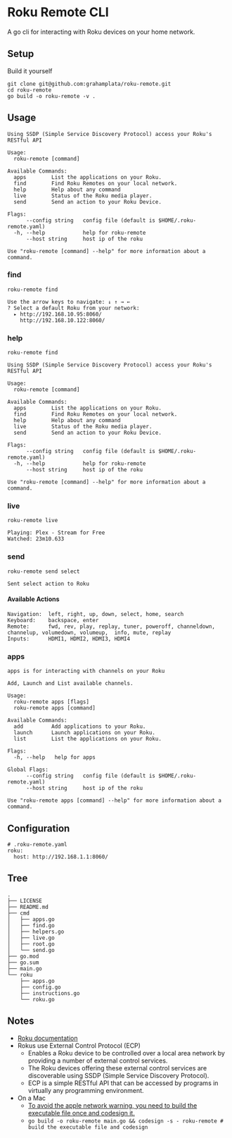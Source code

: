 # Roku Remote CLI

A go cli for interacting with Roku devices on your home network.

## Setup

Build it yourself

```shell
git clone git@github.com:grahamplata/roku-remote.git
cd roku-remote
go build -o roku-remote -v .
```

## Usage

```shell
Using SSDP (Simple Service Discovery Protocol) access your Roku's RESTful API

Usage:
  roku-remote [command]

Available Commands:
  apps        List the applications on your Roku.
  find        Find Roku Remotes on your local network.
  help        Help about any command
  live        Status of the Roku media player.
  send        Send an action to your Roku Device.

Flags:
      --config string   config file (default is $HOME/.roku-remote.yaml)
  -h, --help            help for roku-remote
      --host string     host ip of the roku

Use "roku-remote [command] --help" for more information about a command.
```

### find

```shell
roku-remote find

Use the arrow keys to navigate: ↓ ↑ → ←
? Select a default Roku from your network:
  ▸ http://192.168.10.95:8060/
    http://192.168.10.122:8060/
```

### help

```shell
roku-remote find

Using SSDP (Simple Service Discovery Protocol) access your Roku's RESTful API

Usage:
  roku-remote [command]

Available Commands:
  apps        List the applications on your Roku.
  find        Find Roku Remotes on your local network.
  help        Help about any command
  live        Status of the Roku media player.
  send        Send an action to your Roku Device.

Flags:
      --config string   config file (default is $HOME/.roku-remote.yaml)
  -h, --help            help for roku-remote
      --host string     host ip of the roku

Use "roku-remote [command] --help" for more information about a command.
```

### live

```shell
roku-remote live

Playing: Plex - Stream for Free
Watched: 23m10.633
```

### send

```shell
roku-remote send select

Sent select action to Roku
```

#### Available Actions

```shell
Navigation:  left, right, up, down, select, home, search
Keyboard:    backspace, enter
Remote:      fwd, rev, play, replay, tuner, poweroff, channeldown, channelup, volumedown, volumeup,  info, mute, replay
Inputs:      HDMI1, HDMI2, HDMI3, HDMI4
```

### apps

```shell
apps is for interacting with channels on your Roku

Add, Launch and List available channels.

Usage:
  roku-remote apps [flags]
  roku-remote apps [command]

Available Commands:
  add         Add applications to your Roku.
  launch      Launch applications on your Roku.
  list        List the applications on your Roku.

Flags:
  -h, --help   help for apps

Global Flags:
      --config string   config file (default is $HOME/.roku-remote.yaml)
      --host string     host ip of the roku

Use "roku-remote apps [command] --help" for more information about a command.
```

## Configuration

```shell
# .roku-remote.yaml
roku:
  host: http://192.168.1.1:8060/
```

## Tree

```shell
.
├── LICENSE
├── README.md
├── cmd
│   ├── apps.go
│   ├── find.go
│   ├── helpers.go
│   ├── live.go
│   ├── root.go
│   └── send.go
├── go.mod
├── go.sum
├── main.go
└── roku
    ├── apps.go
    ├── config.go
    ├── instructions.go
    └── roku.go
```

## Notes

- [Roku documentation](https://developer.roku.com/docs/developer-program/debugging/external-control-api.md)
- Rokus use External Control Protocol (ECP)
  - Enables a Roku device to be controlled over a local area network by providing a number of external control services.
  - The Roku devices offering these external control services are discoverable using SSDP (Simple Service Discovery Protocol).
  - ECP is a simple RESTful API that can be accessed by programs in virtually any programming environment.
- On a Mac
  - [To avoid the apple network warning, you need to build the executable file once and codesign it.](https://apple.stackexchange.com/a/393721)
  - `go build -o roku-remote main.go && codesign -s - roku-remote # build the executable file and codesign`
